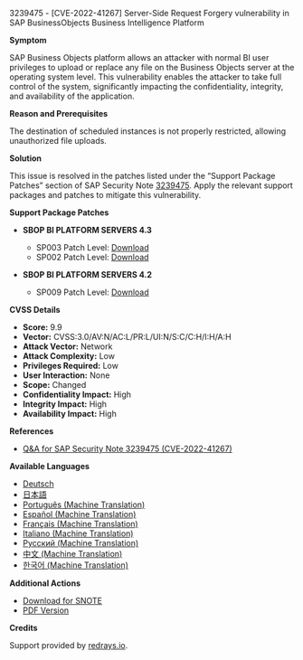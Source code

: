 3239475 - [CVE-2022-41267] Server-Side Request Forgery vulnerability in SAP BusinessObjects Business Intelligence Platform

**Symptom**

SAP Business Objects platform allows an attacker with normal BI user privileges to upload or replace any file on the Business Objects server at the operating system level. This vulnerability enables the attacker to take full control of the system, significantly impacting the confidentiality, integrity, and availability of the application.

**Reason and Prerequisites**

The destination of scheduled instances is not properly restricted, allowing unauthorized file uploads.

**Solution**

This issue is resolved in the patches listed under the “Support Package Patches” section of SAP Security Note [3239475](https://me.sap.com/notes/0003239475?language=en-US). Apply the relevant support packages and patches to mitigate this vulnerability.

**Support Package Patches**

- **SBOP BI PLATFORM SERVERS 4.3**
  - SP003 Patch Level: [Download](https://me.sap.com/softwarecenter/template/products/_APP=00200682500000001943&_EVENT=DISPHIER&HEADER=Y&FUNCTIONBAR=N&EVENT=TREE&NE=NAVIGATE&ENR=73555000100200006622&V=MAINT)
  - SP002 Patch Level: [Download](https://me.sap.com/softwarecenter/template/products/_APP=00200682500000001943&_EVENT=DISPHIER&HEADER=Y&FUNCTIONBAR=N&EVENT=TREE&NE=NAVIGATE&ENR=73555000100200006622&V=MAINT)
  
- **SBOP BI PLATFORM SERVERS 4.2**
  - SP009 Patch Level: [Download](https://me.sap.com/softwarecenter/template/products/_APP=00200682500000001943&_EVENT=DISPHIER&HEADER=Y&FUNCTIONBAR=N&EVENT=TREE&NE=NAVIGATE&ENR=73555000100200001041&V=MAINT)

**CVSS Details**

- **Score:** 9.9
- **Vector:** CVSS:3.0/AV:N/AC:L/PR:L/UI:N/S:C/C:H/I:H/A:H
- **Attack Vector:** Network
- **Attack Complexity:** Low
- **Privileges Required:** Low
- **User Interaction:** None
- **Scope:** Changed
- **Confidentiality Impact:** High
- **Integrity Impact:** High
- **Availability Impact:** High

**References**

- [Q&A for SAP Security Note 3239475 (CVE-2022-41267)](https://me.sap.com/notes/3278876)

**Available Languages**

- [Deutsch](https://me.sap.com/notes/0003239475/D)
- [日本語](https://me.sap.com/notes/0003239475/J)
- [Português (Machine Translation)](https://me.sap.com/notes/0003239475/P)
- [Español (Machine Translation)](https://me.sap.com/notes/0003239475/S)
- [Français (Machine Translation)](https://me.sap.com/notes/0003239475/F)
- [Italiano (Machine Translation)](https://me.sap.com/notes/0003239475/I)
- [Русский (Machine Translation)](https://me.sap.com/notes/0003239475/R)
- [中文 (Machine Translation)](https://me.sap.com/notes/0003239475/1)
- [한국어 (Machine Translation)](https://me.sap.com/notes/0003239475/3)

**Additional Actions**

- [Download for SNOTE](https://notesdownloads.sap.com/note/0040000001686232022)
- [PDF Version](https://userapps.support.sap.com/sap/support/sfm/notes/print/0003239475?language=en-US&token=0A8D918A40D260E3A1915DF7819B15FA)

**Credits**

Support provided by [redrays.io](https://redrays.io).